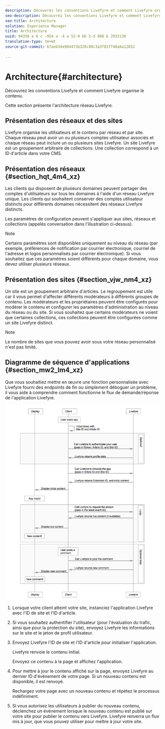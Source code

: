 ```yaml
---
description: Découvrez les conventions Livefyre et comment Livefyre organise le contenu.
seo-description: Découvrez les conventions Livefyre et comment Livefyre organise le contenu.
seo-title: Architecture
solution: Experience Manager
title: Architecture
uuid: 94358 e 6 c -954 a -4 a 52-9 bb 2-d 800 b 2933130
translation-type: tm+mt
source-git-commit: 67aeb3de964473b326c88c3a3f81ff48a6a12652

---
```



# Architecture{#architecture}

Découvrez les conventions Livefyre et comment Livefyre organise le contenu.

Cette section présente l&#39;architecture réseau Livefyre.

## Présentation des réseaux et des sites

Livefyre organise les utilisateurs et le contenu par réseau et par site. Chaque réseau peut avoir un ou plusieurs comptes utilisateur associés et chaque réseau peut inclure un ou plusieurs sites Livefyre. Un site Livefyre est un groupement arbitraire de collections. Une collection correspond à un ID d&#39;article dans votre CMS.

## Présentation des réseaux {#section_hqt_4m4_xz}

Les clients qui disposent de plusieurs domaines peuvent partager des comptes d&#39;utilisateurs sur tous les domaines à l&#39;aide d&#39;un réseau Livefyre unique. Les clients qui souhaitent conserver des comptes utilisateur distincts pour différents domaines nécessitent des réseaux Livefyre distincts.

Les paramètres de configuration peuvent s&#39;appliquer aux sites, réseaux et collections (appelés conversation dans l&#39;illustration ci-dessus).

>[!NOTE]
>
>Certains paramètres sont disponibles uniquement au niveau du réseau (par exemple, préférences de notification par courrier électronique, courriel de l&#39;adresse et logos personnalisés par courrier électronique). Si vous souhaitez que ces paramètres soient différents pour chaque domaine, vous devez utiliser plusieurs réseaux.

## Présentation des sites {#section_vjw_nm4_xz}

Un site est un groupement arbitraire d&#39;articles. Le regroupement est utile car il vous permet d&#39;affecter différents modérateurs à différents groupes de contenu. Les modérateurs et les propriétaires peuvent être configurés pour modérer le contenu et configurer les paramètres d&#39;administration au niveau du réseau ou du site. Si vous souhaitez que certains modérateurs ne voient que certaines collections, ces collections peuvent être configurées comme un site Livefyre distinct.

>[!NOTE]
>
>Le nombre de sites que vous pouvez avoir sous votre réseau personnalisé n&#39;est pas limité.

## Diagramme de séquence d&#39;applications {#section_mw2_lm4_xz}

Que vous souhaitiez mettre en œuvre une fonction personnalisée avec Livefyre fourni des endpoints de fin ou simplement déboguer un problème, il vous aide à comprendre comment fonctionne le flux de demande/réponse de l&#39;application Livefyre.

![](assets/appsequencediagram.png)

1. Lorsque votre client atteint votre site, instanciez l&#39;application Livefyre avec l&#39;ID de site et l&#39;ID d&#39;article.
1. Si vous souhaitez authentifier l&#39;utilisateur (pour l&#39;évaluation du trafic, ainsi que pour la protection du site), envoyez Livefyre les informations sur le site et le jeton de profil utilisateur.
1. Envoyez Livefyre l&#39;ID de site et l&#39;ID d&#39;article pour initialiser l&#39;application.

   Livefyre renvoie le contenu initial.

   Envoyez ce contenu à la page et affichez l&#39;application.

1. Pour mettre à jour le contenu affiché sur la page, envoyez Livefyre au dernier ID d&#39;événement de votre page. Si un nouveau contenu est disponible, il est renvoyé.

   Rechargez votre page avec un nouveau contenu et répétez le processus indéfiniment.

1. Si vous autorisez les utilisateurs à publier du nouveau contenu, déclenchez un événement lorsque le nouveau contenu est publié sur votre site pour publier le contenu vers Livefyre. Livefyre renverra un flux mis à jour, que vous pouvez utiliser pour mettre à jour votre site.
